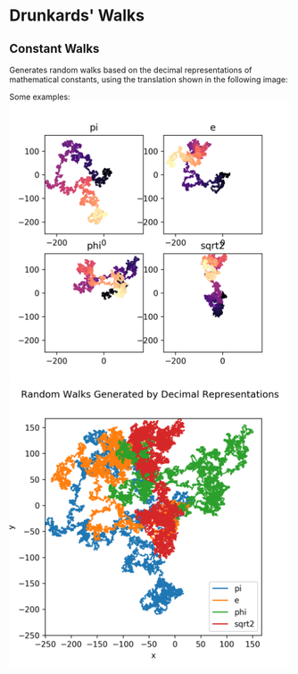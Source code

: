 # Drunkards' Walks

## Constant Walks

Generates random walks based on the decimal representations of mathematical
constants, using the translation shown in the following image:


Some examples:
![constant_grid_walk](images/constant_grid_plot.png?raw=true)
![constant_walk](images/constant_single_plot.png?raw=true)
